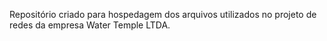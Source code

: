 Repositório criado para hospedagem dos arquivos utilizados no projeto de redes da empresa Water Temple LTDA.
